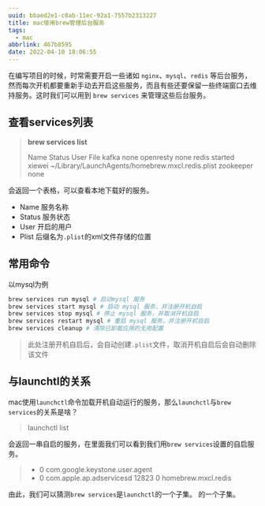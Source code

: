 ```yaml
---
uuid: bbaed2e1-c0ab-11ec-92a1-7557b2313227
title: mac使用brew管理后台服务
tags:
  - mac
abbrlink: 467b8595
date: 2022-04-10 18:06:55
---
```


在编写项目的时候，时常需要开启一些诸如 `nginx`、`mysql`、`redis` 等后台服务，然而每次开机都要重新手动去开启这些服务，而且有些还要保留一些终端窗口去维持服务。这时我们可以用到 `brew services` 来管理这些后台服务。

## 查看services列表

> **brew services list**
>
> Name      Status  User   File
> kafka     none
> openresty none
> redis     started xiewei ~/Library/LaunchAgents/homebrew.mxcl.redis.plist
> zookeeper none

会返回一个表格，可以查看本地下载好的服务。

- Name 服务名称
- Status 服务状态
- User 开启的用户
- Plist 后缀名为`.plist`的xml文件存储的位置

## 常用命令

以mysql为例

~~~bash
brew services run mysql # 启动mysql 服务
brew services start mysql # 启动 mysql 服务，并注册开机自启
brew services stop mysql # 停止 mysql 服务，并取消开机自启
brew services restart mysql # 重启 mysql 服务，并注册开机自启
brew services cleanup # 清除已卸载应用的无用配置
~~~

> 此处注册开机自启后，会自动创建`.plist`文件，取消开机自启后会自动删除该文件

## 与launchtl的关系

mac使用`launchctl`命令加载开机自动运行的服务，那么`launchctl`与`brew services`的关系是啥？

> launchctl list

会返回一串自启的服务，在里面我们可以看到我们用`brew services`设置的自启服务。

> -	0	com.google.keystone.user.agent
> -	0	com.apple.ap.adservicesd
> 12823	0	homebrew.mxcl.redis

由此，我们可以猜测`brew services`是`launchctl`的一个子集。
的一个子集。
